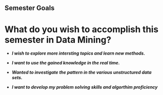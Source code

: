 
## Semester Goals

# What do you wish to accomplish this semester in Data Mining?

- ***I wish to explore more intersting topics and learn new methods.***

- ***I want to use the gained knowledge in the real time.***

- ***Wanted to investigate the pattern in the various unstructured data sets.***

- ***I want to develop my problem solving skills and algorthim proficiency***
